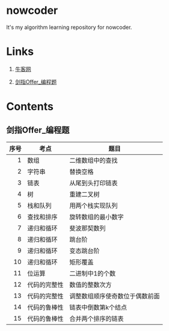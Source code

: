 # nowcoder
It's my algorithm learning repository for nowcoder.

# Links

1. [牛客网](https://www.nowcoder.com)

2. [剑指Offer_编程题](https://www.nowcoder.com/ta/coding-interviews?page=1)

# Contents

## 剑指Offer_编程题

|序号|考点|题目|
|-:|-|-|
|1|数组|二维数组中的查找|
|2|字符串|替换空格|
|3|链表|从尾到头打印链表|
|4|树|重建二叉树|
|5|栈和队列|用两个栈实现队列|
|6|查找和排序|旋转数组的最小数字|
|7|递归和循环|斐波那契数列|
|8|递归和循环|跳台阶|
|9|递归和循环|变态跳台阶|
|10|递归和循环|矩形覆盖|
|11|位运算|二进制中1的个数|
|12|代码的完整性|数值的整数次方|
|13|代码的完整性|调整数组顺序使奇数位于偶数前面|
|14|代码的鲁棒性|链表中倒数第k个结点|
|15|代码的鲁棒性|合并两个排序的链表|